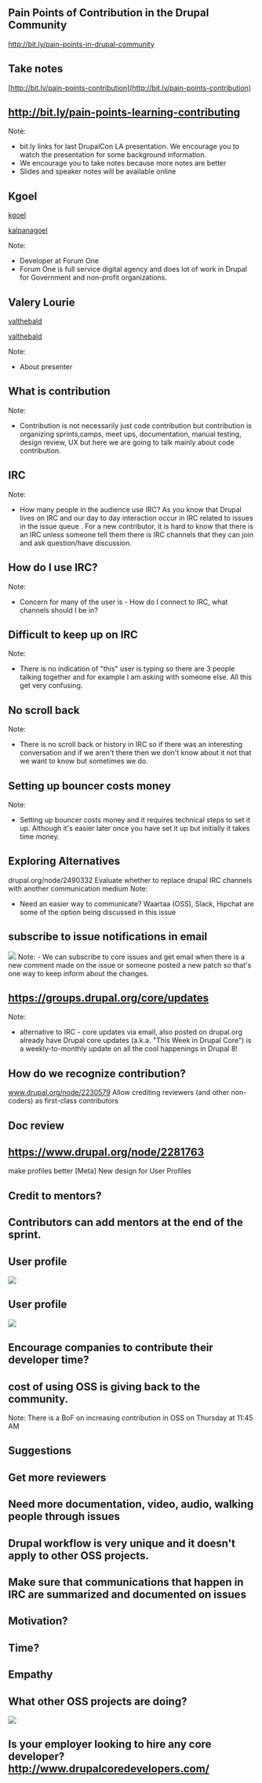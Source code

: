 ## Pain Points of Contribution in the Drupal Community


http://bit.ly/pain-points-in-drupal-community



## Take notes
[http://bit.ly/pain-points-contribution](http://bit.ly/pain-points-contribution)



## http://bit.ly/pain-points-learning-contributing
Note:
- bit.ly links for last DrupalCon LA presentation. We encourage you to watch the
presentation for some background information.
- We encourage you to take notes because more notes are better
- Slides and speaker notes  will be available online




## Kgoel

<a href="https://www.drupal.org/u/kgoel"><i class="fa fa-drupal"></i> kgoel</a>

<a href="https://twitter.com/kalpanagoel"><i class="fa fa-twitter"></i> kalpanagoel</a>

Note:
- Developer at Forum One
- Forum One is full service digital agency and does lot of work in Drupal for
Government and non-profit organizations.



<!-- .slide: data-background="custom/images/" data-background-size="" data-state="show-header" data-header="" -->
## Valery Lourie

<a href="https://www.drupal.org/u/valthebald"><i class="fa fa-drupal"></i> valthebald</a>

<a href="https://twitter.com/valthebald"><i class="fa fa-twitter"></i> valthebald</a>

Note:
- About presenter



<!-- .element: class="heading" -->
<!-- .slide: data-background="custom/images/mentoring.jpg"  data-state="show-header" data-header="" -->
## What is contribution
<!-- .element: class="heading" -->

Note:
- Contribution is not necessarily just code contribution but contribution is
   organizing sprints,camps, meet ups, documentation, manual testing, design
   review, UX but here we are going to talk mainly about code contribution.




## IRC
Note:
- How many people in the audience use IRC? As you know that Drupal lives on IRC
and our day to day interaction occur in IRC related to issues in the issue queue
. For a new contributor, it is hard to know that there is an IRC unless someone
 tell them there is IRC channels that they can join and ask question/have
 discussion.




## How do I use IRC?
Note:
- Concern for many of the user is - How do I connect to IRC, what channels
 should I be in?



## Difficult to keep up on IRC
Note:
- There is no indication of "this" user is typing so there are 3 people talking
together and for example I am asking with someone else. All this get very
confusing.


## No scroll back
Note:
- There is no scroll back or history in IRC so if there was an interesting
conversation and if we aren't there then we don't know about it not that we want
to know but sometimes we do.


## Setting up bouncer costs money
Note:
 - Setting up bouncer costs money and it requires technical steps to set it up.
 Although it's easier later once you have set it up but initially it takes time
 money.




## Exploring Alternatives
drupal.org/node/2490332
Evaluate whether to replace drupal IRC channels with another communication medium
Note:
- Need an easier way to communicate?
Waartaa (OSS), Slack, Hipchat are some of the option being discussed in this
issue



## subscribe to issue notifications in email

<img src="custom/images/subscribe-core.png"  />
Note:
- We can subscribe to core issues and get email when there is a new comment made
on the issue or someone posted a new patch so that's one way to keep inform
about the changes.



## https://groups.drupal.org/core/updates
Note:
- alternative to IRC - core updates via email, also posted on drupal.org
already have Drupal core updates (a.k.a. "This Week in Drupal Core")
is a weekly-to-monthly update on all the cool happenings in Drupal 8!



## How do we recognize contribution?
www.drupal.org/node/2230579
Allow crediting reviewers (and other non-coders) as first-class contributors



## Doc review



## https://www.drupal.org/node/2281763
make profiles better [Meta] New design for User Profiles




## Credit to mentors?




## Contributors can add mentors at the end of the sprint.



## User profile
<img src="custom/images/bio-1.png" class="fragment" />



## User profile
<img src="custom/images/bio-2.png" class="fragment" />



## Encourage companies to contribute their developer time?



## cost of using OSS is giving back to the community.

Note:
There is a BoF on increasing contribution in OSS on Thursday at 11:45 AM


## Suggestions




## Get more reviewers




##  Need more documentation, video, audio, walking people through issues





## Drupal workflow is very unique and it doesn't apply to other OSS projects.





## Make sure that communications that happen in IRC are summarized and documented on issues





## Motivation?





## Time?





## Empathy




## What other OSS projects are doing?

<img src="apache_contributors.png" />




## Is your employer looking to hire any core developer? http://www.drupalcoredevelopers.com/







